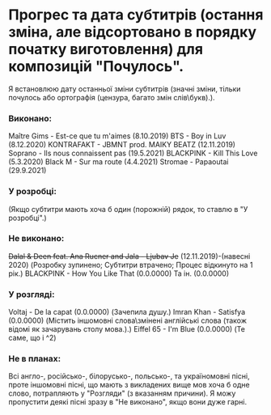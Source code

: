 # Прогрес та дата субтитрів (остання зміна, але відсортовано в порядку початку виготовлення) для композицій "Почулось".
Я встановлюю дату останньої зміни субтитрів (значні зміни, тільки почулось або ортографія (цензура, багато змін слів\букв).).

### Виконано:
Maître Gims - Est-ce que tu m'aimes (8.10.2019)
BTS - Boy in Luv (8.12.2020)
KONTRAFAKT - JBMNT prod. MAIKY BEATZ (12.11.2019)
Soprano - Ils nous connaissent pas (19.5.2021)
BLACKPINK - Kill This Love (5.3.2020)
Black M - Sur ma route (4.4.2021)
Stromae - Papaoutai (29.9.2021)

### У розробці:
(Якщо субтитри мають хоча б один (порожній) рядок, то ставлю в "У розробці".)

### Не виконано:
~~Dalal & Deen feat. Ana Rucner and Jala - Ljubav Je~~ (12.11.2019)-(навесні 2020) (Розробку зупинено; Субтитри втрачено; Процес відкинуто на 1 рік.)
BLACKPINK - How You Like That (0.0.0000)
Та ін. (0.0.0000)

### У розгляді:
Voltaj - De la capat (0.0.0000) (Зачепила душу.)
Imran Khan - Satisfya (0.0.0000) (Містить іншомовні слова\змінені англійські слова (також відомі як зачарувань столу мова.).)
Eiffel 65 - I'm Blue (0.0.0000) (Те саме, що і ^2)

### Не в планах:
Всі англо-, російсько-, білорусько-, польсько-, та україномовні пісні, проте іншомовні пісні,
що мають з викладених вище мов хоча б одне слово, потрапляють у "Розгляди" (з вказанням причини).
Я можу пропустити деякі пісні зразу в "Не виконано", якщо вони дуже гарні.
